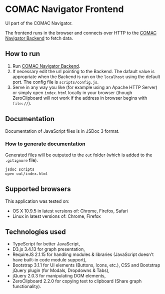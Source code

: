 # COMAC Navigator Frontend

UI part of the COMAC Navigator.

The frontend runs in the browser and connects over HTTP to the [COMAC Navigator Backend](https://github.com/CeON/comac-navigator-backend) to fetch data. 

## How to run

1. Run [COMAC Navigator Backend](https://github.com/CeON/comac-navigator-backend).
2. If necessary edit the url pointing to the Backend. The dafault value is appropriate when the Backend is run on the `localhost` using the default port. 
 The config file is `scripts/config.js`.
3. Serve in any way you like (for example using an Apache HTTP Server) or simply open `index.html` locally in your browser (though ZeroClipboard will not work if the address in browser begins with `file://`).

## Documentation

Documentation of JavaScript files is in JSDoc 3 format.


### How to generate documentation

Generated files will be outputed to the `out` folder (which is added to the `.gitignore` file). 

```
jsdoc scripts
open out/index.html
```

## Supported browsers

This application was tested on:

* OS X 10.9.5 in latest versions of: Chrome, Firefox, Safari
* Linux in latest versions of: Chrome, Firefox

## Technologies used

* TypeScript for better JavaScript,
* D3.js 3.4.13 for graph presentation,
* RequireJS 2.1.15 for handling modules & libraries (JavaScript doesn't have built-in code module support),
* Bootstrap 3.1.1 for UI elements (Buttons, Icons, etc.), CSS and Bootstrap jQuery plugin (for Modals, Dropdowns & Tabs),
* jQuery 2.0.3 for manipulating DOM elements,
* ZeroClipboard 2.2.0 for copying text to clipboard (Share graph functionality).  
